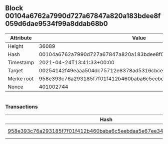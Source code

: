 ## Block 00104a6762a7990d727a67847a820a183bdee8f059d6dae9534f99a8ddab68b0

Attribute | Value
--- | ---
Height | 36089
Hash | 00104a6762a7990d727a67847a820a183bdee8f059d6dae9534f99a8ddab68b0
Timestamp | 2021-04-24T13:41:33+00:00
Target | 00254142f49eaaa504dc75712e8378ad5316cbcead634704b3734b6271167cc4
Merke root | 958e393c76a293185f7f01f412b460baba6c5eebdaa5e67ee3491d39327495cb
Nonce | 401002744

```

```

### Transactions

Hash | Amount
--- | ---
[958e393c76a293185f7f01f412b460baba6c5eebdaa5e67ee3491d39327495cb](958e393c76a293185f7f01f412b460baba6c5eebdaa5e67ee3491d39327495cb.md) | 10.00000000 SKEPTI 

